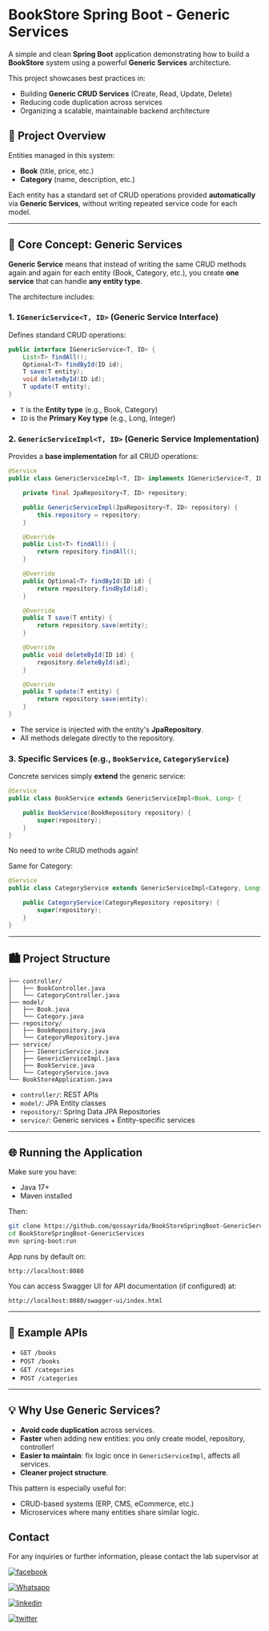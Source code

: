 # BookStore Spring Boot - Generic Services

A simple and clean **Spring Boot** application demonstrating how to build a **BookStore** system using a powerful **Generic Services** architecture.

This project showcases best practices in:
- Building **Generic CRUD Services** (Create, Read, Update, Delete)
- Reducing code duplication across services
- Organizing a scalable, maintainable backend architecture

## 📅 Project Overview

Entities managed in this system:
- **Book** (title, price, etc.)
- **Category** (name, description, etc.)

Each entity has a standard set of CRUD operations provided **automatically** via **Generic Services**, without writing repeated service code for each model.

---

## 👥 Core Concept: Generic Services

**Generic Service** means that instead of writing the same CRUD methods again and again for each entity (Book, Category, etc.), you create **one service** that can handle **any entity type**.

The architecture includes:

### 1. `IGenericService<T, ID>` (Generic Service Interface)

Defines standard CRUD operations:
```java
public interface IGenericService<T, ID> {
    List<T> findAll();
    Optional<T> findById(ID id);
    T save(T entity);
    void deleteById(ID id);
    T update(T entity);
}
```
- `T` is the **Entity type** (e.g., Book, Category)
- `ID` is the **Primary Key type** (e.g., Long, Integer)

### 2. `GenericServiceImpl<T, ID>` (Generic Service Implementation)

Provides a **base implementation** for all CRUD operations:
```java
@Service
public class GenericServiceImpl<T, ID> implements IGenericService<T, ID> {

    private final JpaRepository<T, ID> repository;

    public GenericServiceImpl(JpaRepository<T, ID> repository) {
        this.repository = repository;
    }

    @Override
    public List<T> findAll() {
        return repository.findAll();
    }

    @Override
    public Optional<T> findById(ID id) {
        return repository.findById(id);
    }

    @Override
    public T save(T entity) {
        return repository.save(entity);
    }

    @Override
    public void deleteById(ID id) {
        repository.deleteById(id);
    }

    @Override
    public T update(T entity) {
        return repository.save(entity);
    }
}
```
- The service is injected with the entity's **JpaRepository**.
- All methods delegate directly to the repository.

### 3. Specific Services (e.g., `BookService`, `CategoryService`)

Concrete services simply **extend** the generic service:
```java
@Service
public class BookService extends GenericServiceImpl<Book, Long> {

    public BookService(BookRepository repository) {
        super(repository);
    }
}
```
No need to write CRUD methods again!

Same for Category:
```java
@Service
public class CategoryService extends GenericServiceImpl<Category, Long> {

    public CategoryService(CategoryRepository repository) {
        super(repository);
    }
}
```

---

## 🏙️ Project Structure

```
├── controller/
│   ├── BookController.java
│   └── CategoryController.java
├── model/
│   ├── Book.java
│   └── Category.java
├── repository/
│   ├── BookRepository.java
│   └── CategoryRepository.java
├── service/
│   ├── IGenericService.java
│   ├── GenericServiceImpl.java
│   ├── BookService.java
│   └── CategoryService.java
└── BookStoreApplication.java
```

- `controller/`: REST APIs
- `model/`: JPA Entity classes
- `repository/`: Spring Data JPA Repositories
- `service/`: Generic services + Entity-specific services

---

## 🌐 Running the Application

Make sure you have:
- Java 17+
- Maven installed

Then:
```bash
git clone https://github.com/qossayrida/BookStoreSpringBoot-GenericServices.git
cd BookStoreSpringBoot-GenericServices
mvn spring-boot:run
```

App runs by default on:
```
http://localhost:8080
```

You can access Swagger UI for API documentation (if configured) at:
```
http://localhost:8080/swagger-ui/index.html
```

---

## 🔐 Example APIs

- `GET /books`
- `POST /books`
- `GET /categories`
- `POST /categories`

---

## 💡 Why Use Generic Services?

- **Avoid code duplication** across services.
- **Faster** when adding new entities: you only create model, repository, controller!
- **Easier to maintain**: fix logic once in `GenericServiceImpl`, affects all services.
- **Cleaner project structure**.

This pattern is especially useful for:
- CRUD-based systems (ERP, CMS, eCommerce, etc.)
- Microservices where many entities share similar logic.



## Contact

For any inquiries or further information, please contact the lab supervisor at

[![facebook](https://img.shields.io/badge/facebook-0077B5?style=for-the-badge&logo=facebook&logoColor=white)](https://www.facebook.com/qossay.rida?mibextid=2JQ9oc)

[![Whatsapp](https://img.shields.io/badge/Whatsapp-25D366?style=for-the-badge&logo=Whatsapp&logoColor=white)](https://wa.me/+972598592423)

[![linkedin](https://img.shields.io/badge/linkedin-0077B5?style=for-the-badge&logo=linkedin&logoColor=white)](https://www.linkedin.com/in/qossay-rida-3aa3b81a1?utm_source=share&utm_campaign=share_via&utm_content=profile&utm_medium=android_app )

[![twitter](https://img.shields.io/badge/twitter-1DA1F2?style=for-the-badge&logo=twitter&logoColor=white)](https://twitter.com/qossayrida)

